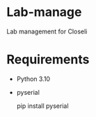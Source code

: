 # Lab-manage
Lab management for Closeli


# Requirements

- Python 3.10
- pyserial


    pip install pyserial